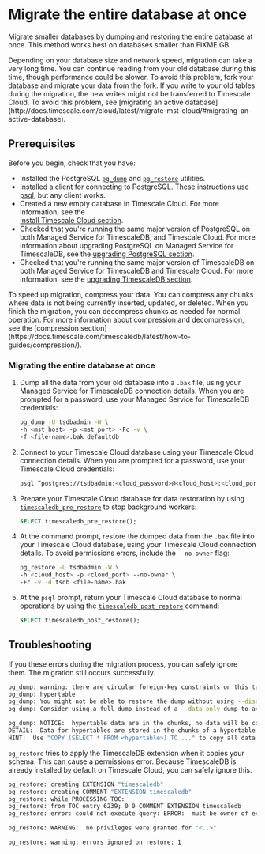 # Migrate the entire database at once
Migrate smaller databases by dumping and restoring the entire database at once.
This method works best on databases smaller than FIXME&nbsp;GB.

<highlight type="warning">
Depending on your database size and network speed, migration can take a very
long time. You can continue reading from your old database during this time,
though performance could be slower. To avoid this problem, fork your database
and migrate your data from the fork. If you write to your old tables during the
migration, the new writes might not be transferred to Timescale Cloud. To avoid 
this problem, see [migrating an active
database](http://docs.timescale.com/cloud/latest/migrate-mst-cloud/#migrating-an-active-database).
</highlight>

## Prerequisites
Before you begin, check that you have:
*   Installed the PostgreSQL [`pg_dump`][pg_dump] and [`pg_restore`][pg_restore]
    utilities.
*   Installed a client for connecting to PostgreSQL. These instructions use
    [psql][psql], but any client works.
*   Created a new empty database in Timescale Cloud. For more information, see the    
    [Install Timescale Cloud section][install-timescale-cloud].
*   Checked that you're running the same major version of PostgreSQL on both
    Managed Service for TimescaleDB, and Timescale Cloud. For more information
    about upgrading PostgreSQL on Managed Service for TimescaleDB, see the
    [upgrading PostgreSQL section][upgrading-postgresql].
*   Checked that you're running the same major version of TimescaleDB on both
    Managed Service for TimescaleDB and Timescale Cloud. For more information,
    see the [upgrading TimescaleDB section][upgrading-timescaledb].

<highlight type="note">
To speed up migration, compress your data. You can compress any chunks where
data is not being currently inserted, updated, or deleted. When you finish the
migration, you can decompress chunks as needed for normal operation. For more
information about compression and decompression, see the
[compression section](https://docs.timescale.com/timescaledb/latest/how-to-guides/compression/).
</highlight>

<procedure>

### Migrating the entire database at once
1.  Dump all the data from your old database into a `.bak` file, using your
    Managed Service for TimescaleDB connection details. When you are prompted
    for a password, use your Managed Service for TimescaleDB credentials:
    ```bash
    pg_dump -U tsdbadmin -W \
    -h <mst_host> -p <mst_port> -Fc -v \
    -f <file-name>.bak defaultdb
    ```
1.  Connect to your Timescale Cloud database using your Timescale Cloud
    connection details. When you are prompted for a password, use your Timescale
    Cloud credentials:
    ```bash
    psql “postgres://tsdbadmin:<cloud_password>@<cloud_host>:<cloud_port>/tsdb?sslmode=require”
    ```
1.  Prepare your Timescale Cloud database for data restoration by using
    [`timescaledb_pre_restore`][timescaledb_pre_restore] to stop background
    workers:
    ```sql
    SELECT timescaledb_pre_restore();
    ```
1.  At the command prompt, restore the dumped data from the `.bak` file into
    your Timescale Cloud database, using your Timescale Cloud connection
    details. To avoid permissions errors, include the `--no-owner` flag:
    ```bash
    pg_restore -U tsdbadmin -W \
    -h <cloud_host> -p <cloud_port> --no-owner \
    -Fc -v -d tsdb <file-name>.bak
    ```
1.  At the `psql` prompt, return your Timescale Cloud database to normal
    operations by using the
    [`timescaledb_post_restore`][timescaledb_post_restore] command:
    ```sql
    SELECT timescaledb_post_restore();
    ```

</procedure>

## Troubleshooting
If you these errors during the migration process, you can safely ignore them.
The migration still occurs successfully.

```bash
pg_dump: warning: there are circular foreign-key constraints on this table:
pg_dump: hypertable
pg_dump: You might not be able to restore the dump without using --disable-triggers or temporarily dropping the constraints.
pg_dump: Consider using a full dump instead of a --data-only dump to avoid this problem.
```

```bash
pg_dump: NOTICE:  hypertable data are in the chunks, no data will be copied
DETAIL:  Data for hypertables are stored in the chunks of a hypertable so COPY TO of a hypertable will not copy any data.
HINT:  Use "COPY (SELECT * FROM <hypertable>) TO ..." to copy all data in hypertable, or copy each chunk individually.
```

`pg_restore` tries to apply the TimescaleDB extension when it copies your
schema. This can cause a permissions error. Because TimescaleDB is already
installed by default on Timescale Cloud, you can safely ignore this.

```bash
pg_restore: creating EXTENSION "timescaledb"
pg_restore: creating COMMENT "EXTENSION timescaledb"
pg_restore: while PROCESSING TOC:
pg_restore: from TOC entry 6239; 0 0 COMMENT EXTENSION timescaledb
pg_restore: error: could not execute query: ERROR:  must be owner of extension timescaledb
```

```bash
​​pg_restore: WARNING:  no privileges were granted for "<..>"
```

```bash
pg_restore: warning: errors ignored on restore: 1
```

[compression]: /timescaledb/:currentVersion:/how-to-guides/compression/
[install-timescale-cloud]: /install/:currentVersion:/installation-cloud/
[pg_dump]: https://www.postgresql.org/docs/current/app-pgdump.html
[pg_restore]: https://www.postgresql.org/docs/9.2/app-pgrestore.html
[psql]: /timescaledb/:currentVersion:/how-to-guides/connecting/psql/
[timescaledb_pre_restore]: /api/:currentVersion:/administration/timescaledb_pre_restore/
[timescaledb_post_restore]: /api/:currentVersion:/administration/timescaledb_post_restore/
[upgrading-postgresql]: https://kb-managed.timescale.com/en/articles/5368016-perform-a-postgresql-major-version-upgrade
[upgrading-timescaledb]: /timescaledb/:currentVersion:/how-to-guides/update-timescaledb/update-timescaledb-2/
